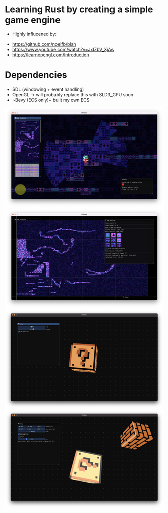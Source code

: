 # Learning Rust by creating a simple game engine

- Highly influcened by:

* https://github.com/noelfb/blah
* https://www.youtube.com/watch?v=JxIZbV_XjAs
* https://learnopengl.com/Introduction

# Dependencies

- SDL (windowing + event handling)
- OpenGL -> will probably replace this with SLD3_GPU soon
- ~Bevy (ECS only)~ built my own ECS

![Screenshot](screenshot3.jpg)
![Screenshot](screenshot4.jpg)
![Screenshot](screenshot.jpg)
![Screenshot](screenshot2.jpg)
